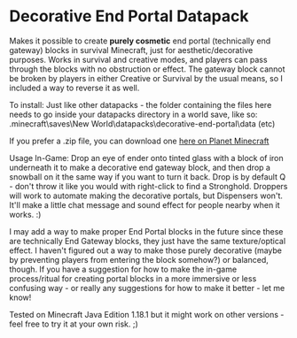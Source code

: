 # Decorative End Portal Datapack
Makes it possible to create **purely cosmetic** end portal (technically end gateway) blocks in survival Minecraft, just for aesthetic/decorative purposes. Works in survival and creative modes, and players can pass through the blocks with no obstruction or effect. The gateway block cannot be broken by players in either Creative or Survival by the usual means, so I included a way to reverse it as well.

To install: Just like other datapacks - the folder containing the files here needs to go inside your datapacks directory in a world save, like so:
.minecraft\saves\New World\datapacks\decorative-end-portal\data (etc)

If you prefer a .zip file, you can download one [here on Planet Minecraft](https://www.planetminecraft.com/data-pack/decorative-end-portal/)

Usage In-Game: Drop an eye of ender onto tinted glass with a block of iron underneath it to make a decorative end gateway block, and then drop a snowball on it the same way if you want to turn it back. Drop is by default Q - don't throw it like you would with right-click to find a Stronghold. Droppers will work to automate making the decorative portals, but Dispensers won't. It'll make a little chat message and sound effect for people nearby when it works. :)

I may add a way to make proper End Portal blocks in the future since these are technically End Gateway blocks, they just have the same texture/optical effect. I haven't figured out a way to make those purely decorative (maybe by preventing players from entering the block somehow?) or balanced, though. If you have a suggestion for how to make the in-game process/ritual for creating portal blocks in a more immersive or less confusing way - or really any suggestions for how to make it better - let me know!

Tested on Minecraft Java Edition 1.18.1 but it might work on other versions - feel free to try it at your own risk. ;)
